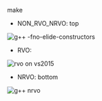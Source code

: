 make 


* NON_RVO_NRVO: top 

![g++ -fno-elide-constructors ](https://github.com/ustcdane/practice/blob/master/cpp/Expression_Template_CRTP/rvo/nrvo_g%2B%2B.png "NON_RVO_NRVO g++ -fno-elide-constructors ")

* RVO:

![rvo on vs2015](https://github.com/ustcdane/practice/blob/master/cpp/Expression_Template_CRTP/rvo/rvo_vs2015.png "rvo on vs2015")

* NRVO: bottom 

![g++ nrvo ](https://github.com/ustcdane/practice/blob/master/cpp/Expression_Template_CRTP/rvo/nrvo_g%2B%2B.png "g++ NRVO")


